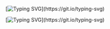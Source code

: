 [![Typing SVG](https://readme-typing-svg.herokuapp.com?font=Fira+Code&pause=1000&center=true&vCenter=true&width=435&lines=Hello%2C+I'm+Marcos+Movilla.)](https://git.io/typing-svg)

[![Typing SVG](https://readme-typing-svg.herokuapp.com?font=Fira+Code&pause=1000&center=true&vCenter=true&width=435&lines=Hello%2C+I'm+Student+Movilla.)](https://git.io/typing-svg)
